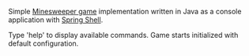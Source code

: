 Simple [Minesweeper game][1] implementation written in Java as a console application with [Spring Shell][2].

Type 'help' to display available commands.
Game starts initialized with default configuration.

[1]: <https://en.wikipedia.org/wiki/Minesweeper_(video_game>
[2]: <https://spring.io/projects/spring-shell>